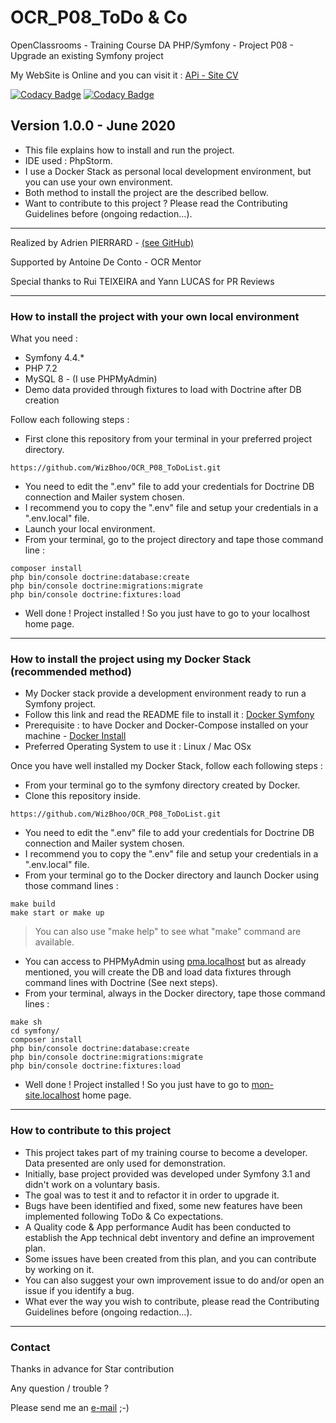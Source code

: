 # OCR_P08_ToDo & Co

OpenClassrooms - Training Course DA PHP/Symfony - Project P08 - Upgrade an existing Symfony project

My WebSite is Online and you can visit it : [APi - Site CV](https://adrien-pierrard.fr)

[![Codacy Badge](https://app.codacy.com/project/badge/Grade/291aefecd42040b2b17d04870dfb18ba)](https://www.codacy.com/manual/WizBhoo/OCR_P08_ToDoList?utm_source=github.com&amp;utm_medium=referral&amp;utm_content=WizBhoo/OCR_P08_ToDoList&amp;utm_campaign=Badge_Grade)
[![Codacy Badge](https://app.codacy.com/project/badge/Coverage/291aefecd42040b2b17d04870dfb18ba)](https://www.codacy.com/manual/WizBhoo/OCR_P08_ToDoList?utm_source=github.com&amp;utm_medium=referral&amp;utm_content=WizBhoo/OCR_P08_ToDoList&amp;utm_campaign=Badge_Coverage)

## Version 1.0.0 - June 2020

*   This file explains how to install and run the project.
*   IDE used : PhpStorm.
*   I use a Docker Stack as personal local development environment, but you can use your own environment.
*   Both method to install the project are the described bellow.
*   Want to contribute to this project ? Please read the Contributing Guidelines before (ongoing redaction...).

-------------------------------------------------------------------------------------------------------------------------------------

Realized by Adrien PIERRARD - [(see GitHub)](https://github.com/WizBhoo)

Supported by Antoine De Conto - OCR Mentor

Special thanks to Rui TEIXEIRA and Yann LUCAS for PR Reviews

-------------------------------------------------------------------------------------------------------------------------------------

### How to install the project with your own local environment

What you need :

*   Symfony 4.4.*
*   PHP 7.2
*   MySQL 8 - (I use PHPMyAdmin)
*   Demo data provided through fixtures to load with Doctrine after DB creation

Follow each following steps :

*   First clone this repository from your terminal in your preferred project directory.

```console
https://github.com/WizBhoo/OCR_P08_ToDoList.git
```

*   You need to edit the ".env" file to add your credentials for Doctrine DB connection and Mailer system chosen.
*   I recommend you to copy the ".env" file and setup your credentials in a ".env.local" file.
*   Launch your local environment.
*   From your terminal, go to the project directory and tape those command line :

```console
composer install
php bin/console doctrine:database:create
php bin/console doctrine:migrations:migrate
php bin/console doctrine:fixtures:load
```

*   Well done ! Project installed ! So you just have to go to your localhost home page.

-------------------------------------------------------------------------------------------------------------------------------------

### How to install the project using my Docker Stack (recommended method)

*   My Docker stack provide a development environment ready to run a Symfony project.
*   Follow this link and read the README file to install it : [Docker Symfony](https://github.com/WizBhoo/docker_sf3_to_sf5)
*   Prerequisite : to have Docker and Docker-Compose installed on your machine - [Docker Install](https://docs.docker.com/install/)
*   Preferred Operating System to use it : Linux / Mac OSx

Once you have well installed my Docker Stack, follow each following steps :

*   From your terminal go to the symfony directory created by Docker.
*   Clone this repository inside.

```console
https://github.com/WizBhoo/OCR_P08_ToDoList.git
```

*   You need to edit the ".env" file to add your credentials for Doctrine DB connection and Mailer system chosen.
*   I recommend you to copy the ".env" file and setup your credentials in a ".env.local" file.
*   From your terminal go to the Docker directory and launch Docker using those command lines :

```console
make build
make start or make up
```

<blockquote>
You can also use "make help" to see what "make" command are available.
</blockquote>

*   You can access to PHPMyAdmin using [pma.localhost](http://pma.localhost) but as already mentioned, you will create the DB and load data fixtures through command lines with Doctrine (See next steps).
*   From your terminal, always in the Docker directory, tape those command lines :

```console
make sh
cd symfony/
composer install
php bin/console doctrine:database:create
php bin/console doctrine:migrations:migrate
php bin/console doctrine:fixtures:load
```

*   Well done ! Project installed ! So you just have to go to [mon-site.localhost](http://mon-site.localhost) home page.

-------------------------------------------------------------------------------------------------------------------------------------

### How to contribute to this project

*   This project takes part of my training course to become a developer. Data presented are only used for demonstration.
*   Initially, base project provided was developed under Symfony 3.1 and didn't work on a voluntary basis.
*   The goal was to test it and to refactor it in order to upgrade it.
*   Bugs have been identified and fixed, some new features have been implemented following ToDo & Co expectations.
*   A Quality code & App performance Audit has been conducted to establish the App technical debt inventory and define an improvement plan.
*   Some issues have been created from this plan, and you can contribute by working on it.
*   You can also suggest your own improvement issue to do and/or open an issue if you identify a bug.
*   What ever the way you wish to contribute, please read the Contributing Guidelines before (ongoing redaction...).

-------------------------------------------------------------------------------------------------------------------------------------

### Contact

Thanks in advance for Star contribution

Any question / trouble ?

Please send me an [e-mail](mailto:apierrard.contact@gmail.com) ;-)
